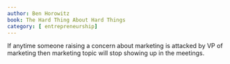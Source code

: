 ```yaml
---
author: Ben Horowitz
book: The Hard Thing About Hard Things
category: [ entrepreneurship]
---
```

If anytime someone raising a concern 
about marketing is attacked by VP of marketing 
then marketing topic will stop showing up in the meetings.